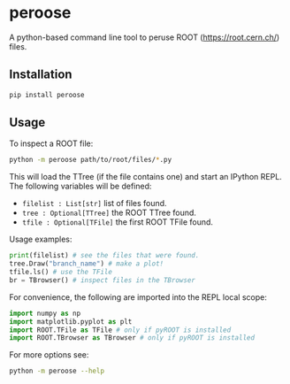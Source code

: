 # peroose

A python-based command line tool to peruse ROOT (https://root.cern.ch/) files.

## Installation

```bash
pip install peroose
```

## Usage

To inspect a ROOT file:
```bash
python -m peroose path/to/root/files/*.py
```

This will load the TTree (if the file contains one) and start an IPython
REPL. The following variables will be defined:
* `filelist : List[str]` list of files found.
* `tree : Optional[TTree]` the ROOT TTree found.
* `tfile : Optional[TFile]` the first ROOT TFile found.

Usage examples:
```python
print(filelist) # see the files that were found.
tree.Draw("branch_name") # make a plot!
tfile.ls() # use the TFile
br = TBrowser() # inspect files in the TBrowser
``` 

For convenience, the following are imported into the REPL local scope:
```python
import numpy as np
import matplotlib.pyplot as plt
import ROOT.TFile as TFile # only if pyROOT is installed
import ROOT.TBrowser as TBrowser # only if pyROOT is installed
```

For more options see:
```bash
python -m peroose --help
```